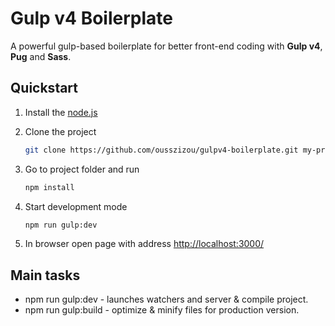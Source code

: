 # Gulp v4 Boilerplate

A powerful gulp-based boilerplate for better front-end coding with __Gulp v4__, __Pug__ and __Sass__.

## Quickstart

1. Install the [node.js](https://nodejs.org/en/)
2. Clone the project

    ```bash
    git clone https://github.com/ousszizou/gulpv4-boilerplate.git my-project
    ```

3. Go to project folder and run

    ```bash
    npm install
    ```

4. Start development mode

    ```bash
    npm run gulp:dev
    ```

5. In browser open page with address [http://localhost:3000/](http://localhost:3000/)

## Main tasks

- npm run gulp:dev -  launches watchers and server & compile project.
- npm run gulp:build - optimize & minify files for production version.
